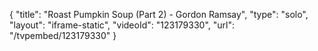 {
    "title": "Roast Pumpkin Soup (Part 2) - Gordon Ramsay",
    "type": "solo",
    "layout": "iframe-static",
    "videoId": "123179330",
    "url": "\/tvpembed\/123179330"
}